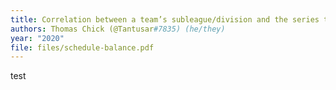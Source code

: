 ```yaml
---
title: Correlation between a team’s subleague/division and the series they play
authors: Thomas Chick (@Tantusar#7835) (he/they)
year: "2020"
file: files/schedule-balance.pdf
---
```


test